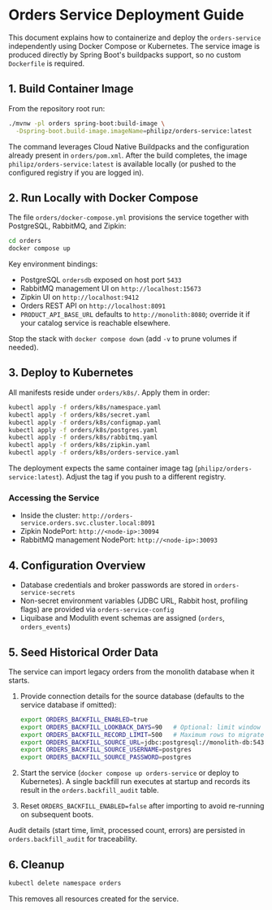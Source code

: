 # Orders Service Deployment Guide

This document explains how to containerize and deploy the `orders-service` independently using Docker Compose or Kubernetes. The service image is produced directly by Spring Boot's buildpacks support, so no custom `Dockerfile` is required.

## 1. Build Container Image

From the repository root run:

```bash
./mvnw -pl orders spring-boot:build-image \
  -Dspring-boot.build-image.imageName=philipz/orders-service:latest
```

The command leverages Cloud Native Buildpacks and the configuration already present in `orders/pom.xml`. After the build completes, the image `philipz/orders-service:latest` is available locally (or pushed to the configured registry if you are logged in).

## 2. Run Locally with Docker Compose

The file `orders/docker-compose.yml` provisions the service together with PostgreSQL, RabbitMQ, and Zipkin:

```bash
cd orders
docker compose up
```

Key environment bindings:

- PostgreSQL `ordersdb` exposed on host port `5433`
- RabbitMQ management UI on `http://localhost:15673`
- Zipkin UI on `http://localhost:9412`
- Orders REST API on `http://localhost:8091`
- `PRODUCT_API_BASE_URL` defaults to `http://monolith:8080`; override it if your catalog service is reachable elsewhere.

Stop the stack with `docker compose down` (add `-v` to prune volumes if needed).

## 3. Deploy to Kubernetes

All manifests reside under `orders/k8s/`. Apply them in order:

```bash
kubectl apply -f orders/k8s/namespace.yaml
kubectl apply -f orders/k8s/secret.yaml
kubectl apply -f orders/k8s/configmap.yaml
kubectl apply -f orders/k8s/postgres.yaml
kubectl apply -f orders/k8s/rabbitmq.yaml
kubectl apply -f orders/k8s/zipkin.yaml
kubectl apply -f orders/k8s/orders-service.yaml
```

The deployment expects the same container image tag (`philipz/orders-service:latest`). Adjust the tag if you push to a different registry.

### Accessing the Service

- Inside the cluster: `http://orders-service.orders.svc.cluster.local:8091`
- Zipkin NodePort: `http://<node-ip>:30094`
- RabbitMQ management NodePort: `http://<node-ip>:30093`

## 4. Configuration Overview

- Database credentials and broker passwords are stored in `orders-service-secrets`
- Non-secret environment variables (JDBC URL, Rabbit host, profiling flags) are provided via `orders-service-config`
- Liquibase and Modulith event schemas are assigned (`orders`, `orders_events`)

## 5. Seed Historical Order Data

The service can import legacy orders from the monolith database when it starts.

1. Provide connection details for the source database (defaults to the service database if omitted):

   ```bash
   export ORDERS_BACKFILL_ENABLED=true
   export ORDERS_BACKFILL_LOOKBACK_DAYS=90   # Optional: limit window
   export ORDERS_BACKFILL_RECORD_LIMIT=500   # Maximum rows to migrate per run
   export ORDERS_BACKFILL_SOURCE_URL=jdbc:postgresql://monolith-db:5432/postgres
   export ORDERS_BACKFILL_SOURCE_USERNAME=postgres
   export ORDERS_BACKFILL_SOURCE_PASSWORD=postgres
   ```

2. Start the service (`docker compose up orders-service` or deploy to Kubernetes). A single backfill run executes at startup and records its result in the `orders.backfill_audit` table.
3. Reset `ORDERS_BACKFILL_ENABLED=false` after importing to avoid re-running on subsequent boots.

Audit details (start time, limit, processed count, errors) are persisted in `orders.backfill_audit` for traceability.

## 6. Cleanup

```bash
kubectl delete namespace orders
```

This removes all resources created for the service.
